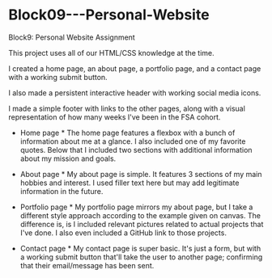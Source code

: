 # Block09---Personal-Website
Block9: Personal Website Assignment

This project uses all of our HTML/CSS knowledge at the time.

I created a home page, an about page, a portfolio page, and a contact page with a working submit button.

I also made a persistent interactive header with working social media icons.

I made a simple footer with links to the other pages, along with a visual representation of how many weeks I've been in the FSA cohort.

* Home page *
The home page features a flexbox with a bunch of information about me at a glance. I also included one of my favorite quotes. Below that I included two sections with additional information about my mission and goals.

* About page *
My about page is simple. It features 3 sections of my main hobbies and interest. I used filler text here but may add legitimate information in the future.

* Portfolio page *
My portfolio page mirrors my about page, but I take a different style approach according to the example given on canvas. The difference is, is I included relevant pictures related to actual projects that I've done. I also even included a GitHub link to those projects.

* Contact page *
My contact page is super basic. It's just a form, but with a working submit button that'll take the user to another page; confirming that their email/message has been sent.
